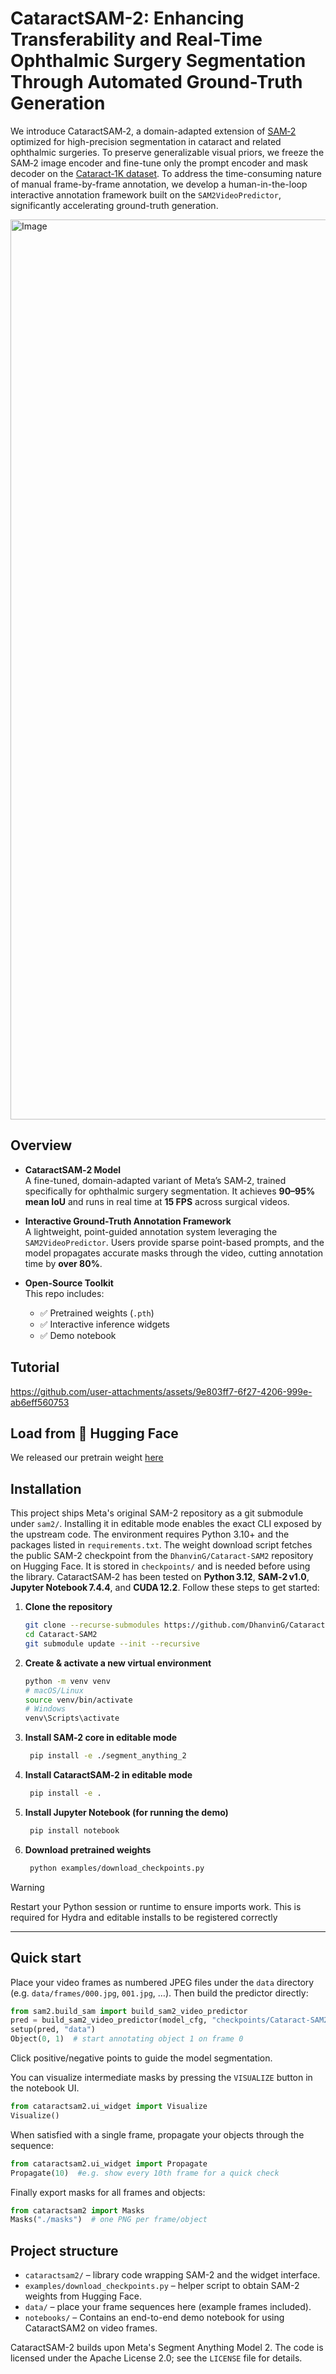 # CataractSAM-2: Enhancing Transferability and Real-Time Ophthalmic Surgery Segmentation Through Automated Ground-Truth Generation

We introduce CataractSAM‑2, a domain-adapted extension of [SAM‑2](https://github.com/facebookresearch/sam2) optimized for high-precision segmentation in cataract and related ophthalmic surgeries. To preserve generalizable visual priors, we freeze the SAM‑2 image encoder and fine-tune only the prompt encoder and mask decoder on the [Cataract‑1K dataset](https://github.com/Negin-Ghamsarian/Cataract-1K). To address the time-consuming nature of manual frame-by-frame annotation, we develop a human-in-the-loop interactive annotation framework built on the `SAM2VideoPredictor`, significantly accelerating ground-truth generation.

<img width="1920" height="1440" alt="Image" src="https://github.com/user-attachments/assets/add66b99-f97c-4eab-9937-394ed09f0a43" />


## Overview

- **CataractSAM‑2 Model**  
  A fine-tuned, domain-adapted variant of Meta’s SAM‑2, trained specifically for ophthalmic surgery segmentation. It achieves **90–95% mean IoU** and runs in real time at **15 FPS** across surgical videos.

- **Interactive Ground-Truth Annotation Framework**  
  A lightweight, point-guided annotation system leveraging the `SAM2VideoPredictor`. Users provide sparse point-based prompts, and the model propagates accurate masks through the video, cutting annotation time by **over 80%**.

- **Open-Source Toolkit**  
  This repo includes:
  - ✅ Pretrained weights (`.pth`)
  - ✅ Interactive inference widgets
  - ✅ Demo notebook

## Tutorial

https://github.com/user-attachments/assets/9e803ff7-6f27-4206-999e-ab6eff560753

## Load from 🤗 Hugging Face

We released our pretrain weight [here](https://huggingface.co/DhanvinG/Cataract-SAM2/tree/main)


## Installation
This project ships Meta's original SAM-2 repository as a git submodule under `sam2/`. Installing it in editable mode enables the exact CLI exposed by the upstream code. The environment requires Python 3.10+ and the packages listed in `requirements.txt`.  The weight download script fetches the public SAM-2 checkpoint from the `DhanvinG/Cataract-SAM2` repository on Hugging Face. It is stored in `checkpoints/` and is needed before using the library. CataractSAM‑2 has been tested on **Python 3.12**, **SAM‑2 v1.0**, **Jupyter Notebook 7.4.4**, and **CUDA 12.2**. Follow these steps to get started:

1. **Clone the repository**  
   ```bash
   git clone --recurse-submodules https://github.com/DhanvinG/Cataract-SAM2.git
   cd Cataract-SAM2
   git submodule update --init --recursive

2. **Create & activate a new virtual environment**  
   ```bash
   python -m venv venv
   # macOS/Linux
   source venv/bin/activate
   # Windows
   venv\Scripts\activate

3. **Install SAM‑2 core in editable mode**  
   ```bash
    pip install -e ./segment_anything_2

4. **Install CataractSAM‑2 in editable mode**  
   ```bash
    pip install -e .

5. **Install Jupyter Notebook (for running the demo)**
   ```bash
    pip install notebook

5. **Download pretrained weights**
   ```bash
    python examples/download_checkpoints.py

> [!WARNING]
> Restart your Python session or runtime to ensure imports work.
> This is required for Hydra and editable installs to be registered correctly

------------------------------

## Quick start

Place your video frames as numbered JPEG files under the `data` directory
(e.g. `data/frames/000.jpg`, `001.jpg`, …). Then build the predictor directly:

```python
from sam2.build_sam import build_sam2_video_predictor
pred = build_sam2_video_predictor(model_cfg, "checkpoints/Cataract-SAM2.pth", device="cuda")
setup(pred, "data")
Object(0, 1)  # start annotating object 1 on frame 0
```

Click positive/negative points to guide the model segmentation. 

You can visualize intermediate masks by pressing the `VISUALIZE` button in the notebook UI.


```python
from cataractsam2.ui_widget import Visualize
Visualize()
```

When satisfied with a single frame, propagate your objects through the
sequence:

```python
from cataractsam2.ui_widget import Propagate
Propagate(10)  #e.g. show every 10th frame for a quick check
```

Finally export masks for all frames and objects:

```python
from cataractsam2 import Masks
Masks("./masks")  # one PNG per frame/object
```

## Project structure

- `cataractsam2/` – library code wrapping SAM-2 and the widget interface.
- `examples/download_checkpoints.py` – helper script to obtain SAM-2
  weights from Hugging Face.
- `data/` – place your frame sequences here (example frames included).
- `notebooks/` – Contains an end-to-end demo notebook for using CataractSAM2 on video frames.

CataractSAM-2 builds upon Meta's Segment Anything Model 2.  The code is
licensed under the Apache License 2.0; see the `LICENSE` file for details.
